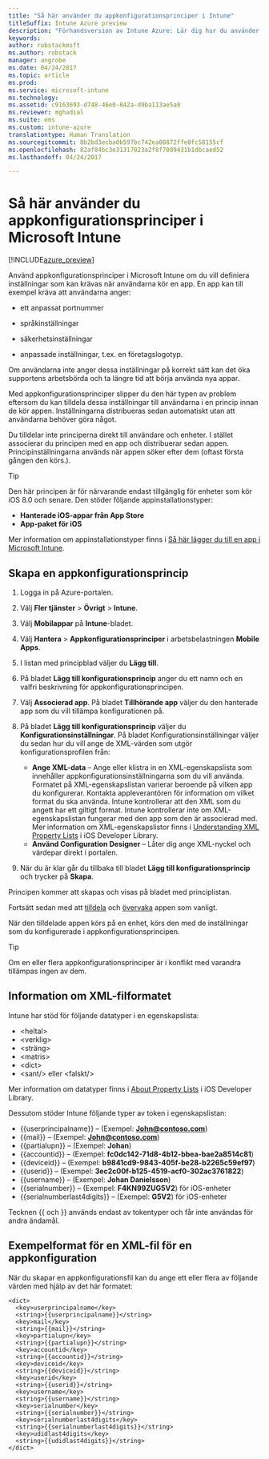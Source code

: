 ```yaml
---
title: "Så här använder du appkonfigurationsprinciper i Intune"
titleSuffix: Intune Azure preview
description: "Förhandsversion av Intune Azure: Lär dig hur du använder appkonfigurationsprinciper för att ange konfigurationsdata till en iOS-app när den körs."
keywords: 
author: robstackmsft
ms.author: robstack
manager: angrobe
ms.date: 04/24/2017
ms.topic: article
ms.prod: 
ms.service: microsoft-intune
ms.technology: 
ms.assetid: c9163693-d748-46e0-842a-d9ba113ae5a8
ms.reviewer: mghadial
ms.suite: ems
ms.custom: intune-azure
translationtype: Human Translation
ms.sourcegitcommit: 8b2bd3ecba0b597bc742ea08872ffe8fc58155cf
ms.openlocfilehash: 82af84bc3e31317023a2f8f7089431b1dbcaed52
ms.lasthandoff: 04/24/2017

---
```


# <a name="how-to-use-microsoft-intune-app-configuration-policies"></a>Så här använder du appkonfigurationsprinciper i Microsoft Intune

[!INCLUDE[azure_preview](../includes/azure_preview.md)]

Använd appkonfigurationsprinciper i Microsoft Intune om du vill definiera inställningar som kan krävas när användarna kör en app. En app kan till exempel kräva att användarna anger:

-   ett anpassat portnummer

-   språkinställningar

-   säkerhetsinställningar

-   anpassade inställningar, t.ex. en företagslogotyp.

Om användarna inte anger dessa inställningar på korrekt sätt kan det öka supportens arbetsbörda och ta längre tid att börja använda nya appar.

Med appkonfigurationsprinciper slipper du den här typen av problem eftersom du kan tilldela dessa inställningar till användarna i en princip innan de kör appen. Inställningarna distribueras sedan automatiskt utan att användarna behöver göra något.

Du tilldelar inte principerna direkt till användare och enheter. I stället associerar du principen med en app och distribuerar sedan appen. Principinställningarna används när appen söker efter dem (oftast första gången den körs.).

> [!TIP]
> Den här principen är för närvarande endast tillgänglig för enheter som kör iOS 8.0 och senare. Den stöder följande appinstallationstyper:
>
> -   **Hanterade iOS-appar från App Store**
> -   **App-paket för iOS**
>
> Mer information om appinstallationstyper finns i [Så här lägger du till en app i Microsoft Intune](/intune-azure/manage-apps/add-apps).

## <a name="create-an-app-configuration-policy"></a>Skapa en appkonfigurationsprincip

1. Logga in på Azure-portalen.
2. Välj **Fler tjänster** > **Övrigt** > **Intune**.
3. Välj **Mobilappar** på **Intune**-bladet.
1.  Välj **Hantera** > **Appkonfigurationsprinciper** i arbetsbelastningen **Mobile Apps**.

2.  I listan med principblad väljer du **Lägg till**.

3.  På bladet **Lägg till konfigurationsprincip** anger du ett namn och en valfri beskrivning för appkonfigurationsprincipen.
4.  Välj **Associerad app**. På bladet **Tillhörande app** väljer du den hanterade app som du vill tillämpa konfigurationen på.
5.  På bladet **Lägg till konfigurationsprincip** väljer du **Konfigurationsinställningar**. På bladet Konfigurationsinställningar väljer du sedan hur du vill ange de XML-värden som utgör konfigurationsprofilen från:
    - **Ange XML-data** – Ange eller klistra in en XML-egenskapslista som innehåller appkonfigurationsinställningarna som du vill använda. Formatet på XML-egenskapslistan varierar beroende på vilken app du konfigurerar. Kontakta appleverantören för information om vilket format du ska använda.
    Intune kontrollerar att den XML som du angett har ett giltigt format. Intune kontrollerar inte om XML-egenskapslistan fungerar med den app som den är associerad med.
    Mer information om XML-egenskapslistor finns i [Understanding XML Property Lists](https://developer.apple.com/library/ios/documentation/Cocoa/Conceptual/PropertyLists/UnderstandXMLPlist/UnderstandXMLPlist.html) i iOS Developer Library.
    - **Använd Configuration Designer** – Låter dig ange XML-nyckel och värdepar direkt i portalen.
8. När du är klar går du tillbaka till bladet **Lägg till konfigurationsprincip** och trycker på **Skapa**.

Principen kommer att skapas och visas på bladet med principlistan.

Fortsätt sedan med att [tilldela](deploy-apps.md) och [övervaka](monitor-apps.md) appen som vanligt.

När den tilldelade appen körs på en enhet, körs den med de inställningar som du konfigurerade i appkonfigurationsprincipen.

> [!TIP]
> Om en eller flera appkonfigurationsprinciper är i konflikt med varandra tillämpas ingen av dem.

## <a name="information-about-the-xml-file-format"></a>Information om XML-filformatet

Intune har stöd för följande datatyper i en egenskapslista:

- &lt;heltal&gt;
- &lt;verklig&gt;
- &lt;sträng&gt;
- &lt;matris&gt;
- &lt;dict&gt;
- &lt;sant/&gt; eller &lt;falskt/&gt;

Mer information om datatyper finns i [About Property Lists](https://developer.apple.com/library/ios/documentation/Cocoa/Conceptual/PropertyLists/AboutPropertyLists/AboutPropertyLists.html) i iOS Developer Library.

Dessutom stöder Intune följande typer av token i egenskapslistan:
- \{\{userprincipalname\}\} – (Exempel: **John@contoso.com**)
- \{\{mail\}\} – (Exempel: **John@contoso.com**)
- \{\{partialupn\}\} – (Exempel: **Johan**)
- \{\{accountid\}\} – (Exempel: **fc0dc142-71d8-4b12-bbea-bae2a8514c81**)
- \{\{deviceid\}\} – (Exempel: **b9841cd9-9843-405f-be28-b2265c59ef97**)
- \{\{userid\}\} – (Exempel: **3ec2c00f-b125-4519-acf0-302ac3761822**)
- \{\{username\}\} – (Exempel: **Johan Danielsson**)
- \{\{serialnumber\}\} – (Exempel: **F4KN99ZUG5V2**) för iOS-enheter
- \{\{serialnumberlast4digits\}\} – (Exempel: **G5V2**) för iOS-enheter

Tecknen \{\{ och \}\} används endast av tokentyper och får inte användas för andra ändamål.





## <a name="example-format-for-an-app-configuration-xml-file"></a>Exempelformat för en XML-fil för en appkonfiguration

När du skapar en appkonfigurationsfil kan du ange ett eller flera av följande värden med hjälp av det här formatet:

```
<dict>
  <key>userprincipalname</key>
  <string>{{userprincipalname}}</string>
  <key>mail</key>
  <string>{{mail}}</string>
  <key>partialupn</key>
  <string>{{partialupn}}</string>
  <key>accountid</key>
  <string>{{accountid}}</string>
  <key>deviceid</key>
  <string>{{deviceid}}</string>
  <key>userid</key>
  <string>{{userid}}</string>
  <key>username</key>
  <string>{{username}}</string>
  <key>serialnumber</key>
  <string>{{serialnumber}}</string>
  <key>serialnumberlast4digits</key>
  <string>{{serialnumberlast4digits}}</string>
  <key>udidlast4digits</key>
  <string>{{udidlast4digits}}</string>
</dict>

```

